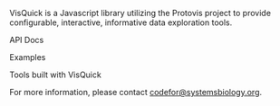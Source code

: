 VisQuick is a Javascript library utilizing the Protovis project to provide configurable, interactive, informative data exploration tools.

API Docs

Examples

Tools built with VisQuick

For more information, please contact codefor@systemsbiology.org.
